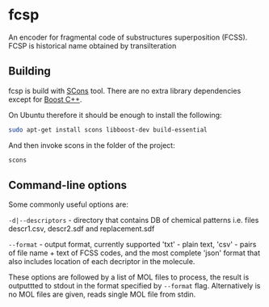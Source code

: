 # fcsp
An encoder for fragmental code of substructures superposition  (FCSS). FCSP is historical name obtained by transilteration

## Building

fcsp is build with [SCons](http://scons.org) tool. There are no extra library dependencies except for [Boost C++](http://www.boost.org).

On Ubuntu therefore it should be enough to install the following:

```sh
sudo apt-get install scons libboost-dev build-essential
```

And then invoke scons in the folder of the project:
```sh
scons
```



## Command-line options

Some commonly useful options are:

`-d|--descriptors` - directory that contains DB of chemical patterns i.e. files descr1.csv, descr2.sdf and replacement.sdf

`--format` - output format, currently supported 'txt' - plain text, 'csv' - pairs of file name + text of FCSS codes, and the most complete 'json' format that also includes location of each decriptor in the molecule.

These options are followed by a list of MOL files to process, the result is outputtted to stdout in the format specified by `--format` flag. Alternatively is no MOL files are given, reads single MOL file from stdin.


